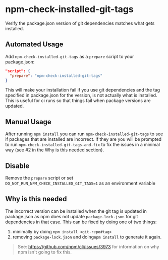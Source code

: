 # npm-check-installed-git-tags
Verify the package.json version of git dependencies matches what gets installed.

## Automated Usage
Add `npm-check-installed-git-tags` as a `prepare` script to your package.json:
```json
"script": {
  "prepare": "npm-check-installed-git-tags"
}
```

This will make your installation fail if you use git dependencies and the tag specified in package.json for the version, is not actually what is installed. This is useful for ci runs so that things fail when package versions are updated.

## Manual Usage
After running `npm install` you can run `npm-check-installed-git-tags` to see if packages that are installed are incorrect. If they are you will be prompted to run `npm-check-installed-git-tags-and-fix` to fix the issues in a minimal way (see #2 in the Why is this needed section).

## Disable
Remove the `prepare` script or set `DO_NOT_RUN_NPM_CHECK_INSTALLED_GIT_TAGS=1` as an environment variable


## Why is this needed

The incorrect version can be installed when the git tag is updated in package.json as npm does not update `package-lock.json` for git dependencies in that case. This can be fixed by doing one of two things:

1. minimally by doing `npm install <git-repo#tag>`
2. removing `package-lock.json` and doing`npm install` to generate it again.

> See: https://github.com/npm/cli/issues/3973 for information on why npm isn't going to fix this.


